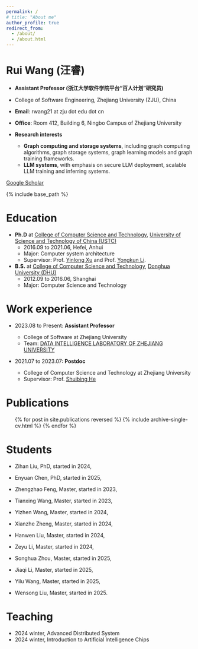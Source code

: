 ```yaml
---
permalink: /
# title: "About me"
author_profile: true
redirect_from: 
  - /about/
  - /about.html
---
```


<!-- Rui Wang is currently a ZJU100 research fellow in the School of Software Engineering at Zhejiang University (ZJU). Before that, she worked as a postdoctoral fellow in the School of Computer Science and Technology at ZJU from 2021 to 2023. She received her Ph.D degree in Computer Science from the University of Science and Technology of China (USTC) in 2021,  and her Bachelor’s degree in Computer Science from Donghua University (DHU) in 2016. 

Her research interests lie in graph computing and storage systems, graph learning frameworks, and secure LLM systems, etc.  -->

Rui Wang (汪睿)
======
* **Assistant Professor (浙江大学软件学院平台“百人计划”研究员)**
* College of Software Engineering, Zhejiang University (ZJU), China
* **Email**: rwang21 at zju dot edu dot cn
* **Office**:	Room 412, Building 6, Ningbo Campus of Zhejiang University

* **Research interests**
  * **Graph computing and storage systems**, including graph computing algorithms, graph storage systems, graph learning models and graph training frameworks. 
  * **LLM systems**, with emphasis on secure LLM deployment, scalable LLM training and inferring systems.

[Google Scholar]("https://scholar.google.com/citations?user=EsovtSkAAAAJ&hl=en")

{% include base_path %}

Education
======
* **Ph.D** at [College of Computer Science and Technology](http://cs.ustc.edu.cn/main.htm), [University of Science and Technology of China (USTC)](https://www.ustc.edu.cn)
  * 2016.09 to 2021.06, Hefei, Anhui
  * Major: Computer system architecture
  * Supervisor: Prof. [Yinlong Xu](https://cs.ustc.edu.cn/2020/0828/c23235a460084/page.htm) and Prof. [Yongkun Li](http://staff.ustc.edu.cn/~ykli/).
* **B.S.** at [College of Computer Science and Technology](https://cst.dhu.edu.cn), [Donghua University (DHU)](https://www.dhu.edu.cn)
  * 2012.09 to 2016.06, Shanghai
  * Major: Computer Science and Technology


Work experience
======
* 2023.08 to Present: **Assistant Professor**
  * College of Software at Zhejiang University
  * Team: [DATA INTELLIGENCE LABORATORY OF ZHEJIANG UNIVERSITY](http://www.cst.zju.edu.cn/_upload/article/files/8f/d5/7c78aa344b9e9b2d40f3ab475871/1d750d96-4a50-48d2-a7ba-c84626196796.pdf)

* 2021.07 to 2023.07: **Postdoc**
  * College of Computer Science and Technology at Zhejiang University
  * Supervisor: Prof. [Shuibing He](https://person.zju.edu.cn/heshuibing)


Publications
======
  <ul>{% for post in site.publications reversed %}
    {% include archive-single-cv.html %}
  {% endfor %}</ul>

Students
======
* Zihan Liu, PhD, started in 2024,
* Enyuan Chen, PhD, started in 2025,

* Zhengzhao Feng, Master, started in 2023,
* Tianxing Wang, Master, started in 2023,
* Yizhen Wang, Master, started in 2024,
* Xianzhe Zheng, Master, started in 2024,
* Hanwen Liu, Master, started in 2024,
* Zeyu Li, Master, started in 2024,
* Songhua Zhou, Master, started in 2025,
* Jiaqi Li, Master, started in 2025,
* Yilu Wang, Master, started in 2025,
* Wensong Liu, Master, started in 2025.
  

Teaching
======
* 2024 winter, Advanced Distributed System
* 2024 winter, Introduction to Artificial Intelligence Chips
  
<!-- 
Teaching
======
  <ul>{% for post in site.teaching reversed %}
    {% include archive-single-cv.html %}
  {% endfor %}</ul>

Talks
======
  <ul>{% for post in site.talks reversed %}
    {% include archive-single-talk-cv.html  %}
  {% endfor %}</ul>
  
Service and leadership
======
* Currently signed in to 43 different slack teams -->
  
<!-- Skills
======
* Skill 1
* Skill 2
  * Sub-skill 2.1
  * Sub-skill 2.2
  * Sub-skill 2.3
* Skill 3 -->
